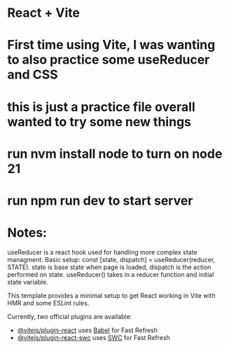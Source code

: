 # React + Vite
# First time using Vite, I was wanting to also practice some useReducer and CSS
# this is just a practice file overall wanted to try some new things
# run nvm install node to turn on node 21
# run npm run dev to start server

# Notes:
useReducer is a react hook used for handling more complex state managment.
Basic setup: const [state, dispatch] = useReducer(reducer, STATE).
state is base state when page is loaded, dispatch is the action performed on state.
useReducer() takes in a reducer function and initial state variable.






This template provides a minimal setup to get React working in Vite with HMR and some ESLint rules.

Currently, two official plugins are available:

- [@vitejs/plugin-react](https://github.com/vitejs/vite-plugin-react/blob/main/packages/plugin-react/README.md) uses [Babel](https://babeljs.io/) for Fast Refresh
- [@vitejs/plugin-react-swc](https://github.com/vitejs/vite-plugin-react-swc) uses [SWC](https://swc.rs/) for Fast Refresh
